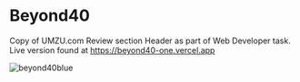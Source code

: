 # Beyond40
Copy of  UMZU.com Review section Header as part of Web Developer task. Live version found at https://beyond40-one.vercel.app


![beyond40blue](https://user-images.githubusercontent.com/78895761/145122547-fbbb1a8f-36be-4f3d-84c4-e0c491d991cf.png)

